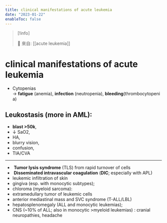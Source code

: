 ```yaml
---
title: clinical manifestations of acute leukemia
date: "2023-01-22"
enableToc: false
---
```


> [!info]
>
> 🌱 來自: [[acute leukemia]]

# clinical manifestations of acute leukemia

* Cytopenias → **fatigue** (anemia), **infection** (neutropenia), **bleeding**(thrombocytopenia)

## **Leukostasis** (more in AML):
* **blast >50k**,
* ↓ SaO2,
* HA,
* blurry vision,
* confusion,
* TIA/CVA

---
*  **Tumor lysis syndrome** (TLS) from rapid turnover of cells
*  **Disseminated intravascular coagulation** (**DIC**; especially with APL)
* leukemic infiltration of skin
* gingiva
	(esp. with monocytic subtypes);
* chloroma
	(myeloid sarcoma):
* extramedullary tumor of leukemic cells
* anterior mediastinal mass and SVC syndrome
	(T-ALL/LBL)
* hepatosplenomegaly
	(ALL and monocytic leukemias);
* CNS
	(~10% of ALL; also in monocytic >myeloid leukemias)
	: cranial neuropathies, headache
